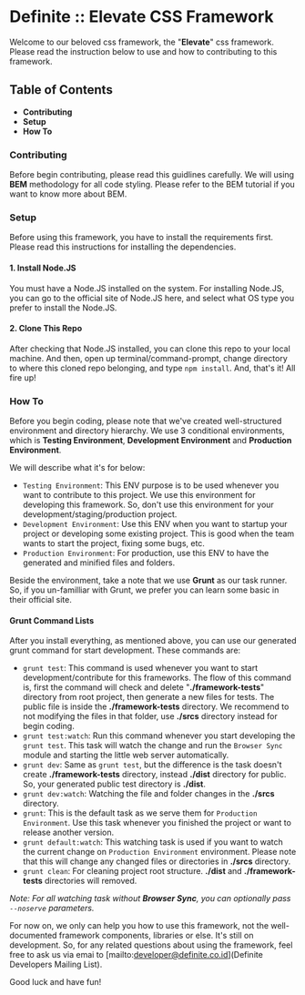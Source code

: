 # Definite :: Elevate CSS Framework #
Welcome to our beloved css framework, the "**Elevate**" css framework. Please read the instruction below to use and how to
contributing to this framework.

## Table of Contents ##

* **Contributing**
* **Setup**
* **How To**

### Contributing ###
Before begin contributing, please read this guidlines carefully. We will using **BEM** methodology for all code styling.
Please refer to the BEM tutorial if you want to know more about BEM.

### Setup ###
Before using this framework, you have to install the requirements first. Please read this instructions for
installing the dependencies.

#### 1. Install Node.JS ####
You must have a Node.JS installed on the system. For installing Node.JS, you can go to the official site
of Node.JS here, and select what OS type you prefer to install the Node.JS.

#### 2. Clone This Repo ####
After checking that Node.JS installed, you can clone this repo to your local machine. And then, open up
terminal/command-prompt, change directory to where this cloned repo belonging, and type `npm install`.
And, that's it! All fire up!

### How To ###
Before you begin coding, please note that we've created well-structured environment and directory hierarchy.
We use 3 conditional environments, which is **Testing Environment**, **Development Environment** and **Production Environment**.

We will describe what it's for below:

- `Testing Environment`: This ENV purpose is to be used whenever you want to contribute to this project. We
use this environment for developing this framework. So, don't use this environment for your development/staging/production
project.
- `Development Environment`: Use this ENV when you want to startup your project or developing some existing project.
This is good when the team wants to start the project, fixing some bugs, etc.
- `Production Environment`: For production, use this ENV to have the generated and minified files and folders.

Beside the environment, take a note that we use **Grunt** as our task runner. So, if you un-familliar with Grunt,
we prefer you can learn some basic in their official site.

#### Grunt Command Lists ####
After you install everything, as mentioned above, you can use our generated grunt command for start development.
These commands are:

- `grunt test`: This command is used whenever you want to start development/contribute for this frameworks.
The flow of this command is, first the command will check and delete "**./framework-tests**" directory from root project,
then generate a new files for tests. The public file is inside the **./framework-tests** directory. We recommend to not
modifying the files in that folder, use **./srcs** directory instead for begin coding.
- `grunt test:watch`: Run this command whenever you start developing the `grunt test`. This task will watch
the change and run the `Browser Sync` module and starting the little web server automatically.
- `grunt dev`: Same as `grunt test`, but the difference is the task doesn't create **./framework-tests** directory,
instead **./dist** directory for public. So, your generated public test directory is **./dist**.
- `grunt dev:watch`: Watching the file and folder changes in the **./srcs** directory.
- `grunt`: This is the default task as we serve them for `Production Environment`. Use this task whenever you
finished the project or want to release another version.
- `grunt default:watch`: This watching task is used if you want to watch the current change on `Production Environment`
environment. Please note that this will change any changed files or directories in **./srcs** directory.
- `grunt clean`: For cleaning project root structure. **./dist** and **./framework-tests** directories will removed.

*Note: For all watching task without **Browser Sync**, you can optionally pass `--noserve` parameters.*

For now on, we only can help you how to use this framework, not the well-documented framework components, libraries
or else. It's still on development. So, for any related questions about using the framework, feel free
to ask us via emai to [mailto:developer@definite.co.id](Definite Developers Mailing List).

Good luck and have fun!